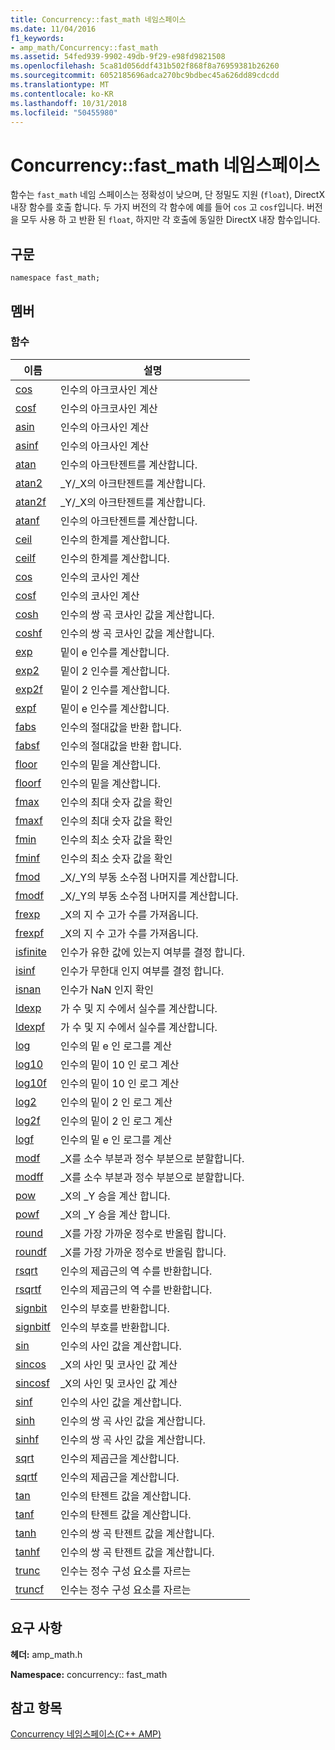 ```yaml
---
title: Concurrency::fast_math 네임스페이스
ms.date: 11/04/2016
f1_keywords:
- amp_math/Concurrency::fast_math
ms.assetid: 54fed939-9902-49db-9f29-e98fd9821508
ms.openlocfilehash: 5ca81d056ddf431b502f868f8a76959381b26260
ms.sourcegitcommit: 6052185696adca270bc9bdbec45a626dd89cdcdd
ms.translationtype: MT
ms.contentlocale: ko-KR
ms.lasthandoff: 10/31/2018
ms.locfileid: "50455980"
---
```

# <a name="concurrencyfastmath-namespace"></a>Concurrency::fast_math 네임스페이스

함수는 `fast_math` 네임 스페이스는 정확성이 낮으며, 단 정밀도 지원 (`float`), DirectX 내장 함수를 호출 합니다. 두 가지 버전의 각 함수에 예를 들어 `cos` 고 `cosf`입니다. 버전을 모두 사용 하 고 반환 된 `float`, 하지만 각 호출에 동일한 DirectX 내장 함수입니다.

## <a name="syntax"></a>구문

```
namespace fast_math;
```

## <a name="members"></a>멤버

### <a name="functions"></a>함수

|이름|설명|
|----------|-----------------|
|[cos](concurrency-fast-math-namespace-functions.md#cos)|인수의 아크코사인 계산|
|[cosf](concurrency-fast-math-namespace-functions.md#cosf)|인수의 아크코사인 계산|
|[asin](concurrency-fast-math-namespace-functions.md#asin)|인수의 아크사인 계산|
|[asinf](concurrency-fast-math-namespace-functions.md#asinf)|인수의 아크사인 계산|
|[atan](concurrency-fast-math-namespace-functions.md#atan)|인수의 아크탄젠트를 계산합니다.|
|[atan2](concurrency-fast-math-namespace-functions.md#atan2)|_Y/_X의 아크탄젠트를 계산합니다.|
|[atan2f](concurrency-fast-math-namespace-functions.md#atan2f)|_Y/_X의 아크탄젠트를 계산합니다.|
|[atanf](concurrency-fast-math-namespace-functions.md#atanf)|인수의 아크탄젠트를 계산합니다.|
|[ceil](concurrency-fast-math-namespace-functions.md#ceil)|인수의 한계를 계산합니다.|
|[ceilf](concurrency-fast-math-namespace-functions.md#ceilf)|인수의 한계를 계산합니다.|
|[cos](concurrency-fast-math-namespace-functions.md#cos)|인수의 코사인 계산|
|[cosf](concurrency-fast-math-namespace-functions.md#cosf)|인수의 코사인 계산|
|[cosh](concurrency-fast-math-namespace-functions.md#cosh)|인수의 쌍 곡 코사인 값을 계산합니다.|
|[coshf](concurrency-fast-math-namespace-functions.md#coshf)|인수의 쌍 곡 코사인 값을 계산합니다.|
|[exp](concurrency-fast-math-namespace-functions.md#exp)|밑이 e 인수를 계산합니다.|
|[exp2](concurrency-fast-math-namespace-functions.md#exp2)|밑이 2 인수를 계산합니다.|
|[exp2f](concurrency-fast-math-namespace-functions.md#exp2f)|밑이 2 인수를 계산합니다.|
|[expf](concurrency-fast-math-namespace-functions.md#expf)|밑이 e 인수를 계산합니다.|
|[fabs](concurrency-fast-math-namespace-functions.md#fabs)|인수의 절대값을 반환 합니다.|
|[fabsf](concurrency-fast-math-namespace-functions.md#fabsf)|인수의 절대값을 반환 합니다.|
|[floor](concurrency-fast-math-namespace-functions.md#floor)|인수의 밑을 계산합니다.|
|[floorf](concurrency-fast-math-namespace-functions.md#floorf)|인수의 밑을 계산합니다.|
|[fmax](concurrency-fast-math-namespace-functions.md#fmax)|인수의 최대 숫자 값을 확인|
|[fmaxf](concurrency-fast-math-namespace-functions.md#fmaxf)|인수의 최대 숫자 값을 확인|
|[fmin](concurrency-fast-math-namespace-functions.md#fmin)|인수의 최소 숫자 값을 확인|
|[fminf](concurrency-fast-math-namespace-functions.md#fminf)|인수의 최소 숫자 값을 확인|
|[fmod](concurrency-fast-math-namespace-functions.md#fmod)|_X/_Y의 부동 소수점 나머지를 계산합니다.|
|[fmodf](concurrency-fast-math-namespace-functions.md#fmodf)|_X/_Y의 부동 소수점 나머지를 계산합니다.|
|[frexp](concurrency-fast-math-namespace-functions.md#frexp)|_X의 지 수 고가 수를 가져옵니다.|
|[frexpf](concurrency-fast-math-namespace-functions.md#frexpf)|_X의 지 수 고가 수를 가져옵니다.|
|[isfinite](concurrency-fast-math-namespace-functions.md#isfinite)|인수가 유한 값에 있는지 여부를 결정 합니다.|
|[isinf](concurrency-fast-math-namespace-functions.md#isinf)|인수가 무한대 인지 여부를 결정 합니다.|
|[isnan](concurrency-fast-math-namespace-functions.md#isnan)|인수가 NaN 인지 확인|
|[ldexp](concurrency-fast-math-namespace-functions.md#ldexp)|가 수 및 지 수에서 실수를 계산합니다.|
|[ldexpf](concurrency-fast-math-namespace-functions.md#ldexpf)|가 수 및 지 수에서 실수를 계산합니다.|
|[log](concurrency-fast-math-namespace-functions.md#log)|인수의 밑 e 인 로그를 계산|
|[log10](concurrency-fast-math-namespace-functions.md#log10)|인수의 밑이 10 인 로그 계산|
|[log10f](concurrency-fast-math-namespace-functions.md#log10f)|인수의 밑이 10 인 로그 계산|
|[log2](concurrency-fast-math-namespace-functions.md#log2)|인수의 밑이 2 인 로그 계산|
|[log2f](concurrency-fast-math-namespace-functions.md#log2f)|인수의 밑이 2 인 로그 계산|
|[logf](concurrency-fast-math-namespace-functions.md#logf)|인수의 밑 e 인 로그를 계산|
|[modf](concurrency-fast-math-namespace-functions.md#modf)|_X를 소수 부분과 정수 부분으로 분할합니다.|
|[modff](concurrency-fast-math-namespace-functions.md#modff)|_X를 소수 부분과 정수 부분으로 분할합니다.|
|[pow](concurrency-fast-math-namespace-functions.md#pow)|_X의 _Y 승을 계산 합니다.|
|[powf](concurrency-fast-math-namespace-functions.md#powf)|_X의 _Y 승을 계산 합니다.|
|[round](concurrency-fast-math-namespace-functions.md#round)|_X를 가장 가까운 정수로 반올림 합니다.|
|[roundf](concurrency-fast-math-namespace-functions.md#roundf)|_X를 가장 가까운 정수로 반올림 합니다.|
|[rsqrt](concurrency-fast-math-namespace-functions.md#rsqrt)|인수의 제곱근의 역 수를 반환합니다.|
|[rsqrtf](concurrency-fast-math-namespace-functions.md#rsqrtf)|인수의 제곱근의 역 수를 반환합니다.|
|[signbit](concurrency-fast-math-namespace-functions.md#signbit)|인수의 부호를 반환합니다.|
|[signbitf](concurrency-fast-math-namespace-functions.md#signbitf)|인수의 부호를 반환합니다.|
|[sin](concurrency-fast-math-namespace-functions.md#sin)|인수의 사인 값을 계산합니다.|
|[sincos](concurrency-fast-math-namespace-functions.md#sincos)|_X의 사인 및 코사인 값 계산|
|[sincosf](concurrency-fast-math-namespace-functions.md#sincosf)|_X의 사인 및 코사인 값 계산|
|[sinf](concurrency-fast-math-namespace-functions.md#sinf)|인수의 사인 값을 계산합니다.|
|[sinh](concurrency-fast-math-namespace-functions.md#sinh)|인수의 쌍 곡 사인 값을 계산합니다.|
|[sinhf](concurrency-fast-math-namespace-functions.md#sinhf)|인수의 쌍 곡 사인 값을 계산합니다.|
|[sqrt](concurrency-fast-math-namespace-functions.md#sqrt)|인수의 제곱근을 계산합니다.|
|[sqrtf](concurrency-fast-math-namespace-functions.md#sqrtf)|인수의 제곱근을 계산합니다.|
|[tan](concurrency-fast-math-namespace-functions.md#tan)|인수의 탄젠트 값을 계산합니다.|
|[tanf](concurrency-fast-math-namespace-functions.md#tanf)|인수의 탄젠트 값을 계산합니다.|
|[tanh](concurrency-fast-math-namespace-functions.md#tanh)|인수의 쌍 곡 탄젠트 값을 계산합니다.|
|[tanhf](concurrency-fast-math-namespace-functions.md#tanhf)|인수의 쌍 곡 탄젠트 값을 계산합니다.|
|[trunc](concurrency-fast-math-namespace-functions.md#trunc)|인수는 정수 구성 요소를 자르는|
|[truncf](concurrency-fast-math-namespace-functions.md#truncf)|인수는 정수 구성 요소를 자르는|

## <a name="requirements"></a>요구 사항

**헤더:** amp_math.h

**Namespace:** concurrency:: fast_math

## <a name="see-also"></a>참고 항목

[Concurrency 네임스페이스(C++ AMP)](concurrency-namespace-cpp-amp.md)
